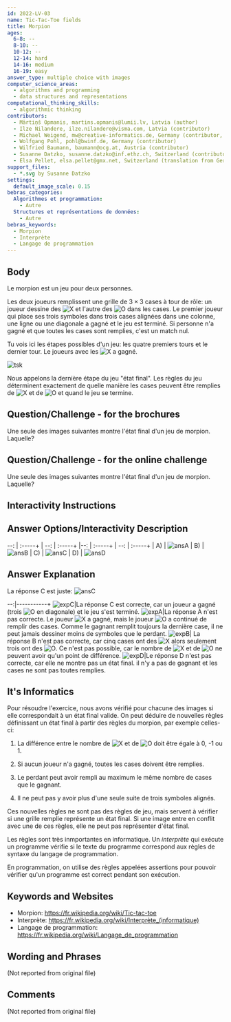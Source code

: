 ```yaml
---
id: 2022-LV-03
name: Tic-Tac-Toe fields
title: Morpion
ages:
  6-8: --
  8-10: --
  10-12: --
  12-14: hard
  14-16: medium
  16-19: easy
answer_type: multiple choice with images
computer_science_areas:
  - algorithms and programming
  - data structures and representations
computational_thinking_skills:
  - algorithmic thinking
contributors:
  - Mārtiņš Opmanis, martins.opmanis@lumii.lv, Latvia (author)
  - Ilze Nilandere, ilze.nilandere@visma.com, Latvia (contributor)
  - Michael Weigend, mw@creative-informatics.de, Germany (contributor, translation from English into German)
  - Wolfgang Pohl, pohl@bwinf.de, Germany (contributor)
  - Wilfried Baumann, baumann@ocg.at, Austria (contributor)
  - Susanne Datzko, susanne.datzko@inf.ethz.ch, Switzerland (contributor, graphics)
  - Elsa Pellet, elsa.pellet@gmx.net, Switzerland (translation from German into French)
support_files:
  - *.svg by Susanne Datzko
settings:
  default_image_scale: 0.15
bebras_categories:
  Algorithmes et programmation:
    - Autre
  Structures et représentations de données:
    - Autre
bebras_keywords:
  - Morpion
  - Interprète
  - Langage de programmation
---
```


[ansA]: graphics/2022-LV-03-answerA.svg "Solution A"
[ansB]: graphics/2022-LV-03-answerB.svg "Solution B"
[ansC]: graphics/2022-LV-03-answerC.svg "Solution C"
[ansD]: graphics/2022-LV-03-answerD.svg "Solution D"
[tsk]: graphics/2022-LV-03-taskbody.svg "Exemple de jeu"
[expA]: graphics/2022-LV-03-explanationA.svg "Explication A"
[expB]: graphics/2022-LV-03-explanationB.svg "Explication B"
[expC]: graphics/2022-LV-03-explanationC.svg "ExplicationC"
[expD]: graphics/2022-LV-03-explanationD.svg "Explication D"
[X]: graphics/2022-LV-03-taskbodyX.svg "Croix (11px)"
[O]: graphics/2022-LV-03-taskbodyO.svg "Cercle (16px)"

## Body

Le morpion est un jeu pour deux personnes.

Les deux joueurs remplissent une grille de $3 \times 3$ cases à tour de rôle: un joueur dessine des ![X] et l'autre des ![O] dans les cases. Le premier joueur qui place ses trois symboles dans trois cases alignées dans une colonne, une ligne ou une diagonale a gagné et le jeu est terminé. Si personne n'a gagné et que toutes les cases sont remplies, c'est un match nul.

Tu vois ici les étapes possibles d'un jeu: les quatre premiers tours et le dernier tour. Le joueurs avec les ![X] a gagné.

![tsk]

Nous appelons la dernière étape du jeu "état final". Les règles du jeu déterminent exactement de quelle manière les cases peuvent être remplies de ![X] et de ![O] et quand le jeu se termine.

## Question/Challenge - for the brochures

Une seule des images suivantes montre l'état final d'un jeu de morpion. Laquelle?

## Question/Challenge - for the online challenge

Une seule des images suivantes montre l'état final d'un jeu de morpion. Laquelle?

## Interactivity Instructions

<!-- empty -->

## Answer Options/Interactivity Description

--: | :-----+ | --: | :-----+ |--: | :-----+ | --: | :-----+ |
A) | ![ansA] | B) | ![ansB] | C) | ![ansC] | D) | ![ansD]

## Answer Explanation

La réponse C est juste: ![ansC]

--:|-----------+
![expC]|La réponse C est correcte, car un joueur a gagné (trois ![O] en diagonale) et le jeu s'est terminé.
![expA]|La réponse A n'est pas correcte. Le joueur ![X] a gagné, mais le joueur ![O] a continué de remplir des cases. Comme le gagnant remplit toujours la dernière case, il ne peut jamais dessiner moins de symboles que le perdant.
![expB]| La réponse B n'est pas correcte, car cinq cases ont des ![X] alors seulement trois ont des ![O]. Ce n'est pas possible, car le nombre de ![X] et de ![O] ne peuvent avoir qu'un point de différence.
![expD]|Le réponse D n'est pas correcte, car elle ne montre pas un état final. il n'y a pas de gagnant et les cases ne sont pas toutes remplies.

## It's Informatics

Pour résoudre l'exercice, nous avons vérifié pour chacune des images si elle correspondait à un état final valide. On peut déduire de nouvelles règles définissant un état final à partir des règles du morpion, par exemple celles-ci:

1. La différence entre le nombre de ![X] et de ![O] doit être égale à 0, -1 ou 1.

2. Si aucun joueur n'a gagné, toutes les cases doivent être remplies.

3. Le perdant peut avoir rempli au maximum le même nombre de cases que le gagnant.

4. Il ne peut pas y avoir plus d'une seule suite de trois symboles alignés.

Ces nouvelles règles ne sont pas des règles de jeu, mais servent à vérifier si une grille remplie représente un état final. Si une image entre en conflit avec une de ces règles, elle ne peut pas représenter d'état final.

Les règles sont très inmportantes en informatique. Un _interprète_ qui exécute un programme vérifie si le texte du programme correspond aux règles de syntaxe du langage de programmation.

En programmation, on utilise des règles appelées assertions pour pouvoir vérifier qu'un programme est correct pendant son exécution.

## Keywords and Websites

- Morpion: https://fr.wikipedia.org/wiki/Tic-tac-toe
- Interprète: https://fr.wikipedia.org/wiki/Interprète_(informatique)
- Langage de programmation: https://fr.wikipedia.org/wiki/Langage_de_programmation

## Wording and Phrases

(Not reported from original file)

## Comments

(Not reported from original file)
